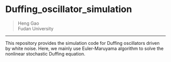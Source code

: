 # Duffing_oscillator_simulation
> Heng Gao  
> Fudan University
----
This repository provides the simulation code for Duffing oscillators driven by white noise. Here, we mainly use Euler-Maruyama algorithm to solve the nonlinear stochastic Duffing equation.

